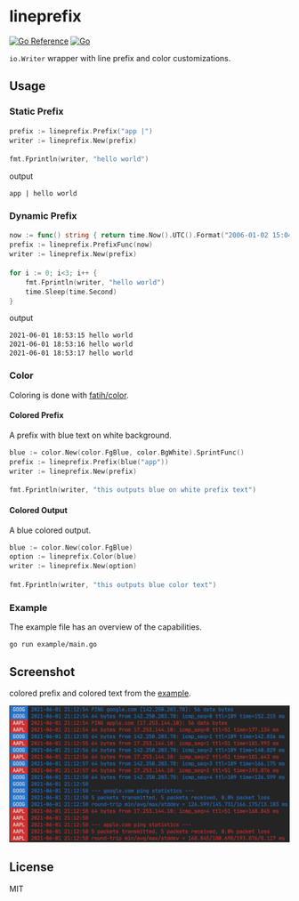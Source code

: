 # lineprefix

[![Go Reference](https://pkg.go.dev/badge/github.com/abiosoft/lineprefix.svg)](https://pkg.go.dev/github.com/abiosoft/lineprefix)
[![Go](https://github.com/abiosoft/lineprefix/actions/workflows/go.yml/badge.svg)](https://github.com/abiosoft/lineprefix/actions/workflows/go.yml)

`io.Writer` wrapper with line prefix and color customizations.

## Usage

### Static Prefix

```go
prefix := lineprefix.Prefix("app |")
writer := lineprefix.New(prefix)

fmt.Fprintln(writer, "hello world")
```

output

```
app | hello world
```

### Dynamic Prefix

```go
now := func() string { return time.Now().UTC().Format("2006-01-02 15:04:05") }
prefix := lineprefix.PrefixFunc(now)
writer := lineprefix.New(prefix)

for i := 0; i<3; i++ {
    fmt.Fprintln(writer, "hello world")
    time.Sleep(time.Second)
}
```

output

```
2021-06-01 18:53:15 hello world
2021-06-01 18:53:16 hello world
2021-06-01 18:53:17 hello world
```

### Color

Coloring is done with [fatih/color](https://github.com/fatih/color).

#### Colored Prefix

A prefix with blue text on white background.

```go
blue := color.New(color.FgBlue, color.BgWhite).SprintFunc()
prefix := lineprefix.Prefix(blue("app"))
writer := lineprefix.New(prefix)

fmt.Fprintln(writer, "this outputs blue on white prefix text")
```

#### Colored Output

A blue colored output.

```go
blue := color.New(color.FgBlue)
option := lineprefix.Color(blue)
writer := lineprefix.New(option)

fmt.Fprintln(writer, "this outputs blue color text")
```

### Example

The example file has an overview of the capabilities.

```
go run example/main.go
```

## Screenshot

colored prefix and colored text from the [example](example/main.go).

![Screenshot](screenshot/screenshot.png)

## License

MIT

